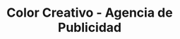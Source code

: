 ---
title: "Color Creativo - Agencia de Publicidad"
url: /cucuta/color-creativo-agencia-de-publicidad/
shop: comodidad
---